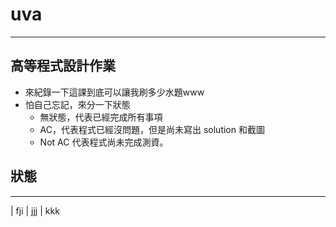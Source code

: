 # uva
---
## 高等程式設計作業
- 來紀錄一下這課到底可以讓我刷多少水題www
- 怕自己忘記，來分一下狀態
	- 無狀態，代表已經完成所有事項
	- AC，代表程式已經沒問題，但是尚未寫出 solution 和截圖
	- Not AC 代表程式尚未完成測資。

## 狀態
---
| fji | jjj | kkk
